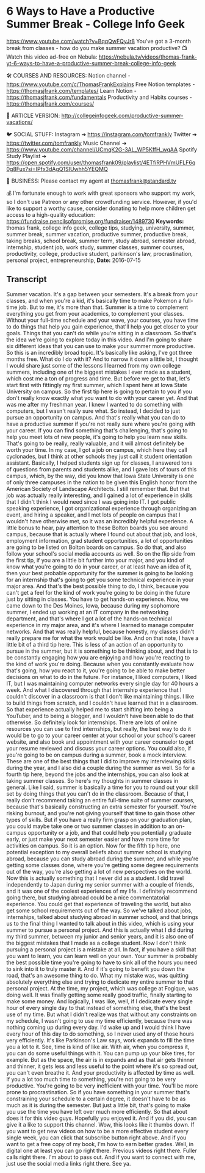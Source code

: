 # 6 Ways to Have a Productive Summer Break - College Info Geek
https://www.youtube.com/watch?v=BqqQwFQyJr8
You've got a 3-month break from classes - how do you make summer vacation productive?
📺 Watch this video ad-free on Nebula: https://nebula.tv/videos/thomas-frank-yt-6-ways-to-have-a-productive-summer-break-college-info-geek

🛠 COURSES AND RESOURCES: 
Notion channel - https://www.youtube.com/c/ThomasFrankExplains
Free Notion templates - https://thomasjfrank.com/templates/
Learn Notion - https://thomasjfrank.com/fundamentals
Productivity and Habits courses - https://thomasjfrank.com/courses/

📃 ARTICLE VERSION:
http://collegeinfogeek.com/productive-summer-vacations/

🐦 SOCIAL STUFF:
Instagram ➔ https://instagram.com/tomfrankly
Twitter ➔ https://twitter.com/tomfrankly
Music Channel ➔ https://www.youtube.com/channel/UCmqK2G-3AL_WP5KffH_wqAA
Spotify Study Playlist ➔ https://open.spotify.com/user/thomasfrank09/playlist/4ETfiRPHVmUFLF6q0g8Fux?si=IPfx3dAgQ1SIUwhh5YEQMQ

👐 BUSINESS:
Please contact my agent at thomasfrank@standard.tv

💰 I'm fortunate enough to work with great sponsors who support my work, so I don't use Patreon or any other crowdfunding service. However, if you'd like to support a worthy cause, consider donating to help more children get access to a high-quality education: https://fundraise.pencilsofpromise.org/fundraiser/1489730
**Keywords:** thomas frank, college info geek, college tips, studying, university, summer, summer break, summer vacation, productive summer, productive break, taking breaks, school break, summer term, study abroad, semester abroad, internship, student job, work study, summer classes, summer courses, productivity, college, productive student, parkinson's law, procrastination, personal project, entrepreneurship, 
**Date:** 2016-07-15

## Transcript
 Summer vacation. It's a gap between your semesters. It's a break from your classes, and when you're a kid, it's basically time to make Pokemon a full-time job. But to me, it's more than that. Summer is a time to complement everything you get from your academics, to complement your classes. Without your full-time schedule and your wave, your courses, you have time to do things that help you gain experience, that'll help you get closer to your goals. Things that you can't do while you're sitting in a classroom. So that's the idea we're going to explore today in this video. And I'm going to share six different ideas that you can use to make your summer more productive. So this is an incredibly broad topic. It's basically like asking, I've got three months free. What do I do with it? And to narrow it down a little bit, I thought I would share just some of the lessons I learned from my own college summers, including one of the biggest mistakes I ever made as a student, which cost me a ton of progress and time. But before we get to that, let's start first with fittingly my first summer, which I spent here at Iowa State University on campus. So the first tip here is going to pertain to you if you don't really know exactly what you want to do with your career yet. And that was me after my freshman year. I knew I wanted to do something with computers, but I wasn't really sure what. So instead, I decided to just pursue an opportunity on campus. And that's really what you can do to have a productive summer if you're not really sure where you're going with your career. If you can find something that's challenging, that's going to help you meet lots of new people, it's going to help you learn new skills. That's going to be really, really valuable, and it will almost definitely be worth your time. In my case, I got a job on campus, which here they call cyclonades, but I think at other schools they just call it student orientation assistant. Basically, I helped students sign up for classes, I answered tons of questions from parents and students alike, and I gave lots of tours of this campus, which, by the way, did you know that Iowa State University is one of only three campuses in the nation to be given this English honor from the American Society of Landscape Architects. I still remember that. But that job was actually really interesting, and I gained a lot of experience in skills that I didn't think I would need since I was going into IT. I got public speaking experience, I got organizational experience through organizing an event, and hiring a speaker, and I met lots of people on campus that I wouldn't have otherwise met, so it was an incredibly helpful experience. A little bonus to hear, pay attention to these Bolton boards you see around campus, because that is actually where I found out about that job, and look, employment information, grad student opportunities, a lot of opportunities are going to be listed on Bolton boards on campus. So do that, and also follow your school's social media accounts as well. So on the flip side from the first tip, if you are a little bit further into your major, and you kind of know what you're going to do in your career, or at least have an idea of it, then your best probable opportunity for the summer is going to be looking for an internship that's going to get you some technical experience in your major area. And that's the best possible thing to do, I think, because you can't get a feel for the kind of work you're going to be doing in the future just by sitting in classes. You have to get hands-on experience. Now, we came down to the Des Moines, Iowa, because during my sophomore summer, I ended up working at an IT company in the networking department, and that's where I got a lot of the hands-on technical experience in my major area, and it's where I learned to manage computer networks. And that was really helpful, because honestly, my classes didn't really prepare me for what the work would be like. And on that note, I have a little bit of a third tip here. This is less of an action of an opportunity to pursue in the summer, but it is something to be thinking about, and that is to be constantly engaging how you are enjoying and how you're reacting to the kind of work you're doing. Because when you constantly evaluate how that's going, how you react to it, you're going to be able to make better decisions on what to do in the future. For instance, I liked computers, I liked IT, but I was maintaining computer networks every single day for 40 hours a week. And what I discovered through that internship experience that I couldn't discover in a classroom is that I don't like maintaining things. I like to build things from scratch, and I couldn't have learned that in a classroom. So that experience actually helped me to start shifting into being a YouTuber, and to being a blogger, and I wouldn't have been able to do that otherwise. So definitely look for internships. There are lots of online resources you can use to find internships, but really, the best way to do it would be to go to your career center at your school or your school's career website, and also book and appointment with your career counselor to get your resume reviewed and discuss your career options. You could also, if you're going to be on campus during a summer, book a mock interview. These are one of the best things that I did to improve my interviewing skills during the year, and I also did a couple during the summer as well. So for a fourth tip here, beyond the jobs and the internships, you can also look at taking summer classes. So here's my thoughts in summer classes in general. Like I said, summer is basically a time for you to round out your skill set by doing things that you can't do in the classroom. Because of that, I really don't recommend taking an entire full-time suite of summer courses, because that's basically constructing an extra semester for yourself. You're risking burnout, and you're not giving yourself that time to gain those other types of skills. But if you have a really firm grasp on your graduation plan, you could maybe take one or two summer classes in addition to an on-campus opportunity or a job, and that could help you potentially graduate early, or just make your next semester easier and have more time for activities on campus. So it is an option. Now for the fifth tip here, one potential exception to my overall beliefs about summer school is studying abroad, because you can study abroad during the summer, and while you're getting some classes done, where you're getting some degree requirements out of the way, you're also getting a lot of new perspectives on the world. Now this is actually something that I never did as a student. I did travel independently to Japan during my senior summer with a couple of friends, and it was one of the coolest experiences of my life. I definitely recommend going there, but studying abroad could be a nice commentatorial experience. You could get that experience of traveling the world, but also get some school requirements out of the way. So we've talked about jobs, internships, talked about studying abroad in summer school, and that brings us to the final thing I wanted to talk about in this video, which is using your summer to pursue a personal project. And this is actually what I did during my third summer, between my junior and senior years, and it is also one of the biggest mistakes that I made as a college student. Now I don't think pursuing a personal project is a mistake at all. In fact, if you have a skill that you want to learn, you can learn well on your own. Your summer is probably the best possible time you're going to have to sink all of the hours you need to sink into it to truly master it. And if it's going to benefit you down the road, that's an awesome thing to do. What my mistake was, was quitting absolutely everything else and trying to dedicate my entire summer to that personal project. At the time, my project, which was college at Fogique, was doing well. It was finally getting some really good traffic, finally starting to make some money. And logically, I was like, well, if I dedicate every single hour of every single day to that instead of something else, that's the best use of my time. But what I didn't realize was that without any constraints on my schedule, I wasn't going to use my time efficiently, because there was nothing coming up during every day. I'd wake up and I would think I have every hour of this day to do something, so I never used any of those hours very efficiently. It's like Parkinson's Law says, work expands to fill the time you a lot to it. See, time is kind of like air. With air, when you compress it, you can do some useful things with it. You can pump up your bike tires, for example. But as the space, the air is in expands and as that air gets thinner and thinner, it gets less and less useful to the point where it's so spread out, you can't even breathe it. And your productivity is affected by time as well. If you a lot too much time to something, you're not going to be very productive. You're going to be very inefficient with your time. You'll be more prone to procrastination. So if you have something in your summer that's constraining your schedule to a certain degree, it doesn't have to be as much as it is during the semester. But just a little bit, that's going to make you use the time you have left over much more efficiently. So that about does it for this video guys. Hopefully you enjoyed it. And if you did, you can give it a like to support this channel. Wow, this looks like it thumbs down. If you want to get new videos on how to be a more effective student every single week, you can click that subscribe button right above. And if you want to get a free copy of my book, I'm how to earn better grades. Well, in digital one at least you can go right there. Previous videos right there. Fuller calls right there. I'm about to pass out. And if you want to connect with me, just use the social media links right there. See ya.
